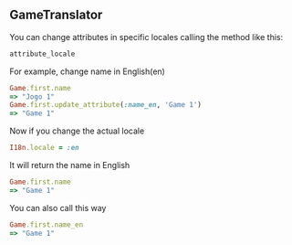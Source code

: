 GameTranslator
--------------

You can change attributes in specific locales calling the method like this:
```ruby
attribute_locale
```
For example, change name in English(en)
```ruby
Game.first.name
=> "Jogo 1"
Game.first.update_attribute(:name_en, 'Game 1')
=> "Game 1"
```
Now if you change the actual locale
```ruby
I18n.locale = :en
```
It will return the name in English
```ruby
Game.first.name
=> "Game 1"
```
You can also call this way
```ruby
Game.first.name_en
=> "Game 1"
```
